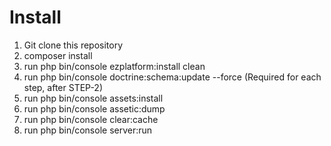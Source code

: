 # Install

1. Git clone this repository
2. composer install
3. run php bin/console ezplatform:install clean
4. run php bin/console doctrine:schema:update --force (Required for each step, after STEP-2)
5. run php bin/console assets:install
6. run php bin/console assetic:dump
7. run php bin/console clear:cache
8. run php bin/console server:run
